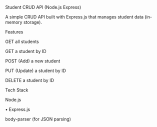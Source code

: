 Student CRUD API (Node.js Express)

A simple CRUD API built with Express.js that manages student data (in-memory storage).

Features

GET all students

GET a student by ID

POST (Add) a new student

PUT (Update) a student by ID

DELETE a student by ID

Tech Stack

Node.js

• Express.js

body-parser (for JSON parsing)